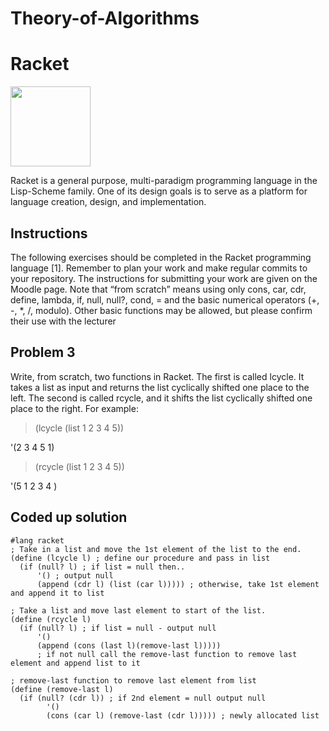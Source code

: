 # Theory-of-Algorithms

# Racket

<a href="https://racket-lang.org/" ><img src="https://racket-lang.org/img/racket-logo.svg" width="128" height="128"></a>

Racket is a general purpose, multi-paradigm programming language in the Lisp-Scheme family. One of its design goals is to serve as a platform for language creation, design, and implementation.

## Instructions
The following exercises should be completed in the Racket programming language [1].
Remember to plan your work and make regular commits to your repository. The instructions
for submitting your work are given on the Moodle page. Note that “from scratch”
means using only cons, car, cdr, define, lambda, if, null, null?, cond, = and the
basic numerical operators (+, -, *, /, modulo). Other basic functions may be allowed,
but please confirm their use with the lecturer

## Problem 3
Write, from scratch, two functions in Racket. The first is called lcycle. It takes a
list as input and returns the list cyclically shifted one place to the left. The second
is called rcycle, and it shifts the list cyclically shifted one place to the right.
For example:

> (lcycle (list 1 2 3 4 5))

'(2 3 4 5 1)

> (rcycle (list 1 2 3 4 5))

'(5 1 2 3 4 )



## Coded up solution

```
#lang racket
; Take in a list and move the 1st element of the list to the end.
(define (lcycle l) ; define our procedure and pass in list
  (if (null? l) ; if list = null then..
      '() ; output null
      (append (cdr l) (list (car l))))) ; otherwise, take 1st element and append it to list

; Take a list and move last element to start of the list.
(define (rcycle l)
  (if (null? l) ; if list = null - output null
      '() 
      (append (cons (last l)(remove-last l))))) 
      ; if not null call the remove-last function to remove last element and append list to it

; remove-last function to remove last element from list
(define (remove-last l)
  (if (null? (cdr l)) ; if 2nd element = null output null
        '() 
        (cons (car l) (remove-last (cdr l))))) ; newly allocated list 
 
```
